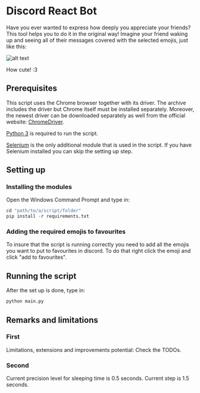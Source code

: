 # Discord React Bot
Have you ever wanted to express how deeply you appreciate your friends? 
This tool helps you to do it in the original way! 
Imagine your friend waking up and seeing all of their messages 
covered with the selected emojis, just like this:

![alt text](https://github.com/savkorlev/discord_reactbot/blob/main/cutie.png?raw=true)

How cute! :3

## Prerequisites
This script uses the Chrome browser together with its driver.
The archive includes the driver but Chrome itself must be installed separately.
Moreover, the newest driver can be downloaded separately as well from the 
official website: [ChromeDriver](https://chromedriver.chromium.org/).

[Python 3](https://www.python.org/) is required to run the script.

[Selenium](https://www.selenium.dev/) is the only additional module that is 
used in the script. If you have Selenium installed you can skip the setting 
up step.

## Setting up

### Installing the modules
Open the Windows Command Prompt and type in:
```python
cd "path/to/a/script/folder"
pip install -r requirements.txt
```

### Adding the required emojis to favourites
To insure that the script is running correctly you need to add all the 
emojis you want to put to favourites in discord. To do that right click 
the emoji and click "add to favourites".

## Running the script
After the set up is done, type in:
```python
python main.py
```

## Remarks and limitations

### First
Limitations, extensions and improvements potential: Check the TODOs.

### Second
Current precision level for sleeping time is 0.5 seconds. 
Current step is 1.5 seconds.
